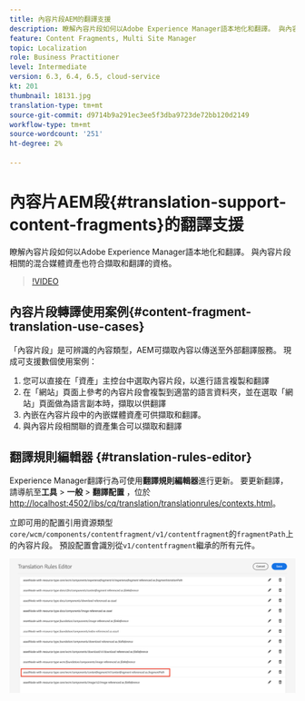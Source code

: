 ```yaml
---
title: 內容片段AEM的翻譯支援
description: 瞭解內容片段如何以Adobe Experience Manager語本地化和翻譯。 與內容片段相關的混合媒體資產也符合擷取和翻譯的資格。
feature: Content Fragments, Multi Site Manager
topic: Localization
role: Business Practitioner
level: Intermediate
version: 6.3, 6.4, 6.5, cloud-service
kt: 201
thumbnail: 18131.jpg
translation-type: tm+mt
source-git-commit: d9714b9a291ec3ee5f3dba9723de72bb120d2149
workflow-type: tm+mt
source-wordcount: '251'
ht-degree: 2%

---
```



# 內容片AEM段{#translation-support-content-fragments}的翻譯支援

瞭解內容片段如何以Adobe Experience Manager語本地化和翻譯。 與內容片段相關的混合媒體資產也符合擷取和翻譯的資格。

>[!VIDEO](https://video.tv.adobe.com/v/18131/?quality=12&learn=on)

## 內容片段轉譯使用案例{#content-fragment-translation-use-cases}

「內容片段」是可辨識的內容類型，AEM可擷取內容以傳送至外部翻譯服務。 現成可支援數個使用案例：

1. 您可以直接在「資產」主控台中選取內容片段，以進行語言複製和翻譯
2. 在「網站」頁面上參考的內容片段會複製到適當的語言資料夾，並在選取「網站」頁面做為語言副本時，擷取以供翻譯
3. 內嵌在內容片段中的內嵌媒體資產可供擷取和翻譯。
4. 與內容片段相關聯的資產集合可以擷取和翻譯

## 翻譯規則編輯器 {#translation-rules-editor}

Experience Manager翻譯行為可使用&#x200B;**翻譯規則編輯器**&#x200B;進行更新。 要更新翻譯，請導航至&#x200B;**工具** > **一般** > **翻譯配置** ，位於[http://localhost:4502/libs/cq/translation/translationrules/contexts.html](http://localhost:4502/libs/cq/translation/translationrules/contexts.html)。

立即可用的配置引用資源類型`core/wcm/components/contentfragment/v1/contentfragment`的`fragmentPath`上的內容片段。 預設配置會識別從`v1/contentfragment`繼承的所有元件。

![翻譯規則編輯器](assets/translation-configuration.png)
